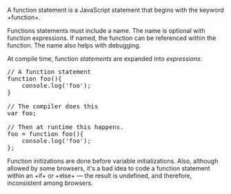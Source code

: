 A function statement is a JavaScript statement that begins with the keyword +function+.

Functions statements must include a name. The name is optional with function expressions. 
If named, the function can be referenced within the function. The name also helps with 
debugging.

At compile time, function *statements* are expanded into *expressions*. 

<pre class="runnable 300">// A function statement
function foo(){
    console.log('foo');
}

// The compiler does this
var foo; 

// Then at runtime this happens.
foo = function foo(){
    console.log('foo');
};
</pre>

Function initizations are done before variable initializations. Also, although 
allowed by some browsers, it's a bad idea to code a function statement within 
an +if+ or +else+ &mdash; the result is undefined, and therefore, inconsistent 
among browsers.